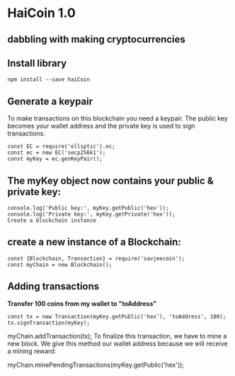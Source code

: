 # HaiCoin 1.0
## dabbling with making cryptocurrencies

## Install library
```
npm install --save haiCoin
```

## Generate a keypair

To make transactions on this blockchain you need a keypair. The public key becomes your wallet address and the private key is used to sign transactions.
```
const EC = require('elliptic').ec;
const ec = new EC('secp256k1');
const myKey = ec.genKeyPair();
```

## The myKey object now contains your public & private key:
```
console.log('Public key:', myKey.getPublic('hex'));
console.log('Private key:', myKey.getPrivate('hex'));
Create a blockchain instance
```

## create a new instance of a Blockchain:
```
const {Blockchain, Transaction} = require('savjeecoin');
const myChain = new Blockchain();
```

## Adding transactions

**Transfer 100 coins from my wallet to "toAddress"**
```
const tx = new Transaction(myKey.getPublic('hex'), 'toAddress', 100);
tx.signTransaction(myKey);
```

myChain.addTransaction(tx);
To finalize this transaction, we have to mine a new block. We give this method our wallet address because we will receive a mining reward:

myChain.minePendingTransactions(myKey.getPublic('hex'));
